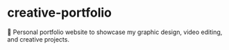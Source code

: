 # creative-portfolio
🌟 Personal portfolio website to showcase my graphic design, video editing, and creative projects.
